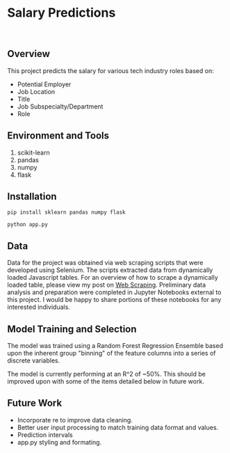 # Salary Predictions
<br>

## Overview
This project predicts the salary for various tech industry roles based on:
- Potential Employer
- Job Location
- Title
- Job Subspecialty/Department
- Role

## Environment and Tools
1. scikit-learn
2. pandas
3. numpy
4. flask

## Installation

`pip install sklearn pandas numpy flask`

`python app.py`

## Data
Data for the project was obtained via web scraping scripts that were developed using Selenium. The scripts extracted data from dynamically loaded Javascript tables. For an overview of how to scrape a dynamically loaded table, please view my post on [Web Scraping](https://medium.com/@jcclark141152/data-extraction-from-dynamic-tables-9d9eafbd8064). Preliminary data analysis and preparation were completed in Jupyter Notebooks external to this project. I would be happy to share portions of these notebooks for any interested individuals.

## Model Training and Selection
The model was trained using a Random Forest Regression Ensemble based upon the inherent group "binning" of the feature columns into a series of discrete variables. 

The model is currently performing at an R^2 of ~50%. This should be improved upon with some of the items detailed below in future work.

## Future Work
- Incorporate re to improve data cleaning.
- Better user input processing to match training data format and values.
- Prediction intervals
- app.py styling and formating.
